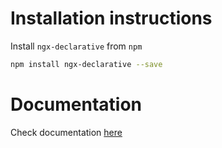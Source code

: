 # Installation instructions

Install `ngx-declarative` from `npm`
```bash
npm install ngx-declarative --save
```

# Documentation

Check documentation [here](_docs/index.md)
